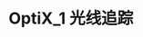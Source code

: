 # OptiX_1 光线追踪

<img src="https://github.com/Ioding/OGLPictures/tree/main/Optix/_1/1_1.webp" title="" alt="" data-align="center">
